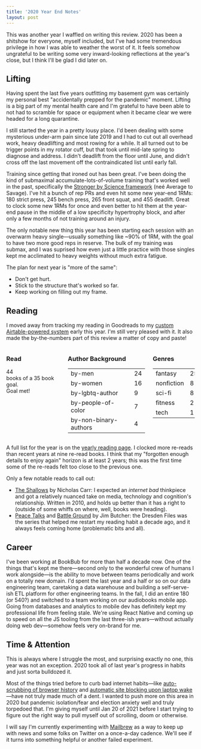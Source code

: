 ```yaml
---
title: '2020 Year End Notes'
layout: post
---
```


This was another year I waffled on writing this review. 2020 has been a shitshow for everyone, myself included, but I've had some tremendous privilege in how I was able to weather the worst of it. It feels somehow ungrateful to be writing some very inward-looking reflections at the year's close, but I think I'll be glad I did later on.

## Lifting

Having spent the last five years outfitting my basement gym was certainly my personal best "accidentally prepped for the pandemic" moment. Lifting is a big part of my mental health care and I'm grateful to have been able to not had to scramble for space or equipment when it became clear we were headed for a long quarantine.

I still started the year in a pretty lousy place. I'd been dealing with some mysterious under-arm pain since late 2019 and I had to cut out all overhead work, heavy deadlifting and most rowing for a while. It all turned out to be trigger points in my rotator cuff, but that took until mid-late spring to diagnose and address. I didn't deadlift from the floor until June, and didn't cross off the last movement off the contraindicated list until early fall.

Training since getting that ironed out has been great. I've been doing the kind of submaximal accumulate-lots-of-volume training that's worked well in the past, specifically the [Stronger by Science framework](https://www.strongerbyscience.com/program-bundle/) (neé Average to Savage). I've hit a bunch of rep PRs and even hit some new year-end 1RMs: 180 strict press, 245 bench press, 265 front squat, and 455 deadlift. Great to clock some new 1RMs for once and even better to hit them at the year-end pause in the middle of a low specificity hypertrophy block, and after only a few months of not training around an injury.

The only notable new thing this year has been starting each session with an overwarm heavy single—usually something like ~90% of 1RM, with the goal to have two more good reps in reserve. The bulk of my training was submax, and I was suprised how even just a little practice with those singles kept me acclimated to heavy weights without much extra fatigue.

The plan for next year is "more of the same": 

* Don't get hurt. 
* Stick to the structure that's worked so far.
* Keep working on filling out my frame.

## Reading

I moved away from tracking my reading in Goodreads to my [custom Airtable-powered system](https://thegreata.pe/articles/2020/02/17/building-a-custom-reading-list-with-airtable/) early this year. I'm still very pleased with it. It also made the by-the-numbers part of this review a matter of copy and paste!

<div class="reading">
<div class="columns">
<div class="column">
<div class="box stats-box has-text-centered">
<h3 class="title is-5">Read</h3>
<div class="title read-count is-1">44</div>
books of a 35 book goal.
<div id="progress-to-date">Goal met!</div>
</div>
</div>
<div class="column">
<div class="box stats-box">
<h3 class="has-text-centered title is-5">Author Background</h3>
<table class="table is-fullwidth">
<tbody>
<tr>
<td>by-men</td>
<td>24</td>
</tr>
<tr>
<td>by-women</td>
<td>16</td>
</tr>
<tr>
<td>by-lgbtq-author</td>
<td>9</td>
</tr>
<tr>
<td>by-people-of-color</td>
<td>7</td>
</tr>
<tr>
<td>by-non-binary-authors</td>
<td>4</td>
</tr>
</tbody>
</table>
</div>
</div>
<div class="column">
<div class="box stats-box">
<h3 class="has-text-centered title is-5">Genres</h3>
<table class="table is-fullwidth">
<tbody>
<tr>
<td>fantasy</td>
<td>25</td>
</tr>
<tr>
<td>nonfiction</td>
<td>8</td>
</tr>
<tr>
<td>sci-fi</td>
<td>8</td>
</tr>
<tr>
<td>fitness</td>
<td>2</td>
</tr>
<tr>
<td>tech</td>
<td>1</td>
</tr>
</tbody>
</table>
</div>
</div>
</div>
</div>

<p></p>

A full list for the year is on the [yearly reading page](https://thegreata.pe/reading/). I clocked more re-reads than recent years at nine re-read books. I think that my "forgotten enough details to enjoy again" horizon is at least 2 years; this was the first time some of the re-reads felt too close to the previous one.

 Only a few notable reads to call out:
- [The Shallows](https://www.portersquarebooks.com/book/9780393339758) by Nicholas Carr: I expected an *internet bad* thinkpiece and got a relatively nuanced take on media, technology and cognition's relationship. Written in 2010, and holds up better than it has a right to (outside of some whiffs on where, well, books were heading).
- [Peace Talks](https://www.portersquarebooks.com/book/9780451464415) and [Battle Ground](https://www.portersquarebooks.com/book/9780593199305) by Jim Butcher: the Dresden Files was the series that helped me restart my reading habit a decade ago, and it always feels coming home (problematic bits and all).


## Career

I've been working at BookBub for more than half a decade now. One of the things that's kept me there—second only to the wonderful crew of humans I work alongside—is the ability to move between teams periodically and work on a totally new domain. I'd spent the last year and a half or so on our data engineering team, caretaking a data warehouse and building a self-serve-ish ETL platform for other engineering teams. In the fall, I did an entire 180 (or 540?) and switched to a team working on our audiobooks mobile app. Going from databases and analytics to mobile dev has definitely kept my professional life from feeling stale. We're using React Native and coming up to speed on all the JS tooling from the last three-ish years—without actually doing web dev—somehow feels very on-brand for me.

## Time & Attention

This is always where I struggle the most, and surprising exactly no one, this year was not an exception. 2020 took all of last year's progress in habits and just sorta bulldozed it.

Most of the things tried before to curb bad internet habits—like [auto-scrubbing of browser history](https://thegreata.pe/articles/2020/05/07/attentional-homesteading/) and [automatic site blocking upon laptop wake](https://thegreata.pe/articles/2016/08/28/defusing-distracting-defaults/)—have not truly made much of a dent. I wanted to push more on this area in 2020 but pandemic isolation/fear and election anxiety well and truly torpedoed that. I'm giving myself until Jan 20 of 2021 before I start trying to figure out the right way to pull myself out of scrolling, doom or otherwise.

I will say I'm currently experimenting with [Mailbrew](https://mailbrew.com/) as a way to keep up with news and some folks on Twitter on a once-a-day cadence. We'll see if it turns into something helpful or another failed experiment.
